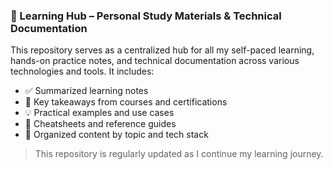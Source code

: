 ### 📘 Learning Hub – Personal Study Materials & Technical Documentation

This repository serves as a centralized hub for all my self-paced learning, hands-on practice notes, and technical documentation across various technologies and tools. It includes:

* ✅ Summarized learning notes
* 📌 Key takeaways from courses and certifications
* 💡 Practical examples and use cases
* 🧩 Cheatsheets and reference guides
* 📂 Organized content by topic and tech stack

<!---

Topics covered (and growing!):

* Cloud platforms (Azure, AWS, GCP)
* Data & Analytics (Power BI, Microsoft Fabric, SQL, Python)
* Backend & Web Development (Node.js, NestJS, React, REST APIs)
* DevOps, Git, CI/CD tools
* Project management and productivity tools

-->

> This repository is regularly updated as I continue my learning journey.
